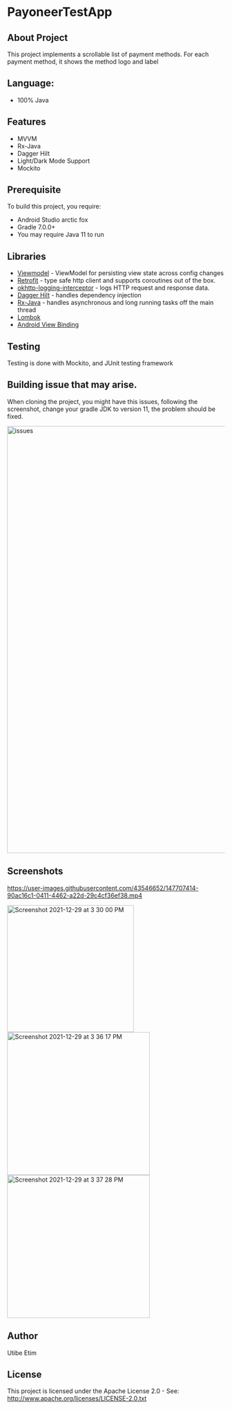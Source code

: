 # PayoneerTestApp

## About Project
This project implements a scrollable list of payment methods.
For each payment method, it shows the method logo and label

## Language:
* 100% Java

## Features
* MVVM
* Rx-Java
* Dagger Hilt
* Light/Dark Mode Support
* Mockito


## Prerequisite
To build this project, you require:
- Android Studio arctic fox
- Gradle 7.0.0+
- You may require Java 11 to run


## Libraries
- [Viewmodel](https://developer.android.com/topic/libraries/architecture/viewmodel) - ViewModel for persisting view state across config changes
- [Retrofit](https://square.github.io/retrofit/) - type safe http client and supports coroutines out of the box.
- [okhttp-logging-interceptor](https://github.com/square/okhttp/blob/master/okhttp-logging-interceptor/README.md) - logs HTTP request and response data.
- [Dagger Hilt](https://dagger.dev/hilt) - handles dependency injection
- [Rx-Java](https://github.com/ReactiveX/RxJava) - handles asynchronous and long running tasks off the main thread
- [Lombok](https://projectlombok.org/setup/android)
- [Android View Binding](https://developer.android.com/topic/libraries/view-binding)

## Testing
Testing is done with Mockito, and JUnit testing framework

## Building issue that may arise.
When cloning the project, you might have this issues, following the screenshot, change your gradle JDK to version 11, the problem should be fixed.

<img width="986" alt="issues" src="https://user-images.githubusercontent.com/43546652/147707634-90ed3103-a513-4ac7-87bf-72ff96a4eff7.png">


## Screenshots

https://user-images.githubusercontent.com/43546652/147707414-90ac16c1-0411-4462-a22d-29c4cf36ef38.mp4

<img width="293" alt="Screenshot 2021-12-29 at 3 30 00 PM" src="https://user-images.githubusercontent.com/43546652/147707485-375720c8-b70f-42ec-b1ef-3527e25cbde1.png">

<img width="330" alt="Screenshot 2021-12-29 at 3 36 17 PM" src="https://user-images.githubusercontent.com/43546652/147707502-983510d2-0221-4551-a52e-7fee8d78400b.png">

<img width="330" alt="Screenshot 2021-12-29 at 3 37 28 PM" src="https://user-images.githubusercontent.com/43546652/147707585-3b6a97c4-efc2-4340-b726-324fed15d866.png">


## Author
Utibe Etim

## License
This project is licensed under the Apache License 2.0 - See: http://www.apache.org/licenses/LICENSE-2.0.txt
